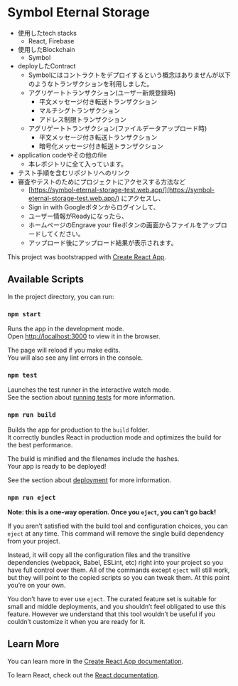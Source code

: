 # Symbol Eternal Storage

- 使用したtech stacks
  - React, Firebase
- 使用したBlockchain
  - Symbol
- deployしたContract
  - Symbolにはコントラクトをデプロイするという概念はありませんが以下のようなトランザクションを利用しました。
  - アグリゲートトランザクション(ユーザー新規登録時)
    - 平文メッセージ付き転送トランザクション
    - マルチシグトランザクション
    - アドレス制限トランザクション
  - アグリゲートトランザクション(ファイルデータアップロード時)
    - 平文メッセージ付き転送トランザクション
    - 暗号化メッセージ付き転送トランザクション
- application codeやその他のfile
  - 本レポジトリに全て入っています。
- テスト手順を含むリポジトリへのリンク
- 審査やテストのためにプロジェクトにアクセスする方法など
  - [https://symbol-eternal-storage-test.web.app/](https://symbol-eternal-storage-test.web.app/) にアクセスし、
  - Sign in with Googleボタンからログインして、
  - ユーザー情報がReadyになったら、
  - ホームページのEngrave your fileボタンの画面からファイルをアップロードしてください。
  - アップロード後にアップロード結果が表示されます。

This project was bootstrapped with [Create React App](https://github.com/facebook/create-react-app).

## Available Scripts

In the project directory, you can run:

### `npm start`

Runs the app in the development mode.\
Open [http://localhost:3000](http://localhost:3000) to view it in the browser.

The page will reload if you make edits.\
You will also see any lint errors in the console.

### `npm test`

Launches the test runner in the interactive watch mode.\
See the section about [running tests](https://facebook.github.io/create-react-app/docs/running-tests) for more information.

### `npm run build`

Builds the app for production to the `build` folder.\
It correctly bundles React in production mode and optimizes the build for the best performance.

The build is minified and the filenames include the hashes.\
Your app is ready to be deployed!

See the section about [deployment](https://facebook.github.io/create-react-app/docs/deployment) for more information.

### `npm run eject`

**Note: this is a one-way operation. Once you `eject`, you can’t go back!**

If you aren’t satisfied with the build tool and configuration choices, you can `eject` at any time. This command will remove the single build dependency from your project.

Instead, it will copy all the configuration files and the transitive dependencies (webpack, Babel, ESLint, etc) right into your project so you have full control over them. All of the commands except `eject` will still work, but they will point to the copied scripts so you can tweak them. At this point you’re on your own.

You don’t have to ever use `eject`. The curated feature set is suitable for small and middle deployments, and you shouldn’t feel obligated to use this feature. However we understand that this tool wouldn’t be useful if you couldn’t customize it when you are ready for it.

## Learn More

You can learn more in the [Create React App documentation](https://facebook.github.io/create-react-app/docs/getting-started).

To learn React, check out the [React documentation](https://reactjs.org/).
